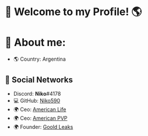 #                               👋    Welcome to my Profile! 🌎
#                🔎 About me:


- 🌎 Country: Argentina


## 📀 Social Networks

- Discord: 𝐍𝐢𝐤𝐨#4178
- 💻 GitHub: [Niko590](https://github.com/Niko590)
- 🌍 Ceo: [American Life](Discord.gg/americanrp)
- 🌍 Ceo: [American PVP](Discord.gg/americanpvp)
- 🌍 Founder: [Goold Leaks](Discord.gg/Goolsleaks)


